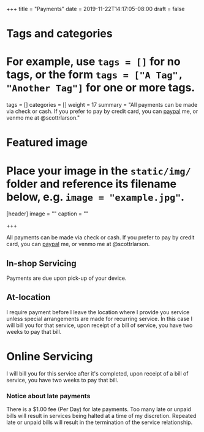 +++
title = "Payments"
date = 2019-11-22T14:17:05-08:00
draft = false

# Tags and categories
# For example, use `tags = []` for no tags, or the form `tags = ["A Tag", "Another Tag"]` for one or more tags.
tags = []
categories = []
weight = 17
summary = "All payments can be made via check or cash. If you prefer to pay by credit card, you can [paypal](paypal.me/scottrlarson) me, or venmo me at @scottrlarson."
# Featured image
# Place your image in the `static/img/` folder and reference its filename below, e.g. `image = "example.jpg"`.
[header]
image = ""
caption = ""

+++

All payments can be made via check or cash. If you prefer to pay by credit card, you can [paypal](paypal.me/scottrlarson) me, or venmo me at @scottrlarson.

## In-shop Servicing
Payments are due upon pick-up of your device.



## At-location
I require payment before I leave the location where I provide you service unless special arrangements are made for recurring service. In this case I will bill you for that service, upon receipt of a bill of service, you have two weeks to pay that bill.

# Online Servicing
I will bill you for this service after it's completed, upon receipt of a bill of service, you have two weeks to pay that bill.

### Notice about late payments
There is a $1.00 fee (Per Day) for late payments. Too many late or unpaid bills will result in services being halted at a time of my discretion. Repeated late or unpaid bills will result in the termination of the service relationship.